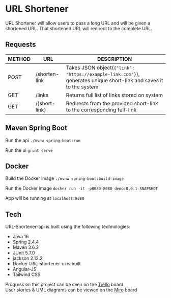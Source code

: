 # URL Shortener
URL Shortener will allow users to pass a long URL and will be given a shortened URL.
That shortened URL will redirect to the complete URL.

## Requests
| METHOD | URL | DESCRIPTION |
| ------ | ------ | ------ |
| POST | /shorten-link | Takes JSON object(```{"link": "https://example-link.com"}```), generates unique short-link and saves it to the system |
| GET | /links | Returns full list of links stored on system |
| GET | /{short-link} | Redirects from the provided short-link to the corresponding full-link |

## Maven Spring Boot
Run the api
```./mvnw spring-boot:run```

Run the ui
```grunt serve```

## Docker
Build the Docker image
```./mvnw spring-boot:build-image```

Run the Docker image
```docker run -it -p8080:8080 demo:0.0.1-SNAPSHOT```

App will be running at
```localhost:8080```

## Tech
URL-Shortener-api is built using the following technologies:
- Java 16
- Spring 2.4.4
- Maven 3.6.3
- JUnit 5.7.0
- jackson 2.12.2
- Docker
URL-shortener-ui is built 
- Angular-JS
- Tailwind CSS

Progress on this project can be seen on the [Trello] board  
User stories & UML diagrams can be viewed on the [Miro] board

[Trello]: <https://trello.com/b/XV99y2JP>
[Miro]: https://miro.com/app/board/o9J_lMOnXfU=/